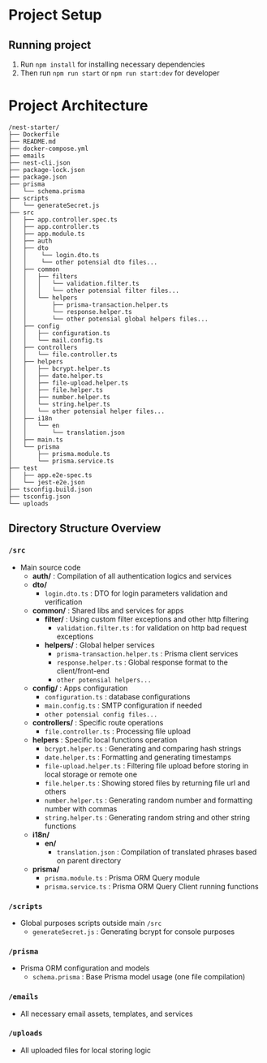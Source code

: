 # Project Setup

## Running project
1. Run `npm install` for installing necessary dependencies
2. Then run `npm run start` or `npm run start:dev` for developer

# Project Architecture

```
/nest-starter/
├── Dockerfile
├── README.md
├── docker-compose.yml
├── emails
├── nest-cli.json
├── package-lock.json
├── package.json
├── prisma
│   └── schema.prisma
├── scripts
│   └── generateSecret.js
├── src
│   ├── app.controller.spec.ts
│   ├── app.controller.ts
│   ├── app.module.ts
│   ├── auth
│   ├── dto
│   │    └── login.dto.ts
│   │    └── other potensial dto files...
│   ├── common
│   │   ├── filters
│   │   │   └── validation.filter.ts
│   │   │   └── other potensial filter files...
│   │   └── helpers
│   │       ├── prisma-transaction.helper.ts
│   │       └── response.helper.ts
│   │       └── other potensial global helpers files...
│   ├── config
│   │   ├── configuration.ts
│   │   └── mail.config.ts
│   ├── controllers
│   │   └── file.controller.ts
│   ├── helpers
│   │   ├── bcrypt.helper.ts
│   │   ├── date.helper.ts
│   │   ├── file-upload.helper.ts
│   │   ├── file.helper.ts
│   │   ├── number.helper.ts
│   │   └── string.helper.ts
│   │   └── other potensial helper files...
│   ├── i18n
│   │   └── en
│   │       └── translation.json
│   ├── main.ts
│   └── prisma
│       ├── prisma.module.ts
│       └── prisma.service.ts
├── test
│   ├── app.e2e-spec.ts
│   └── jest-e2e.json
├── tsconfig.build.json
├── tsconfig.json
└── uploads
```

## Directory Structure Overview

### `/src`
- Main source code
    - **auth/**             : Compilation of all authentication logics and services
    - **dto/**
        - `login.dto.ts`    : DTO for login parameters validation and verification
    - **common/**           : Shared libs and services for apps
        - **filter/**       : Using custom filter exceptions and other http filtering
            - `validation.filter.ts`        : for validation on http bad request exceptions
        - **helpers/**      : Global helper services
            - `prisma-transaction.helper.ts`    :   Prisma client services
            - `response.helper.ts`              :   Global response format to the client/front-end
            - `other potensial helpers...`
    - **config/**           : Apps configuration
        - `configuration.ts`        : database configurations
        - `main.config.ts`          : SMTP configuration if needed
        - `other potensial config files...`
    - **controllers/**      : Specific route operations
        - `file.controller.ts`      : Processing file upload
    - **helpers**           : Specific local functions operation
        - `bcrypt.helper.ts`        : Generating and comparing hash strings
        - `date.helper.ts`          : Formatting and generating timestamps
        - `file-upload.helper.ts`   : Filtering file upload before storing in local storage or remote one
        - `file.helper.ts`          : Showing stored files by returning file url and others
        - `number.helper.ts`        : Generating random number and formatting number with commas
        - `string.helper.ts`        : Generating random string and other string functions
    - **i18n/**
        - **en/**
            - `translation.json`    : Compilation of translated phrases based on parent directory
    - **prisma/**
        - `prisma.module.ts`        : Prisma ORM Query module
        - `prisma.service.ts`       : Prisma ORM Query Client running functions

### `/scripts`
- Global purposes scripts outside main `/src`
    - `generateSecret.js`       : Generating bcrypt for console purposes

### `/prisma`
- Prisma ORM configuration and models
    - `schema.prisma`           : Base Prisma model usage (one file compilation)

### `/emails`
- All necessary email assets, templates, and services

### `/uploads`
- All uploaded files for local storing logic